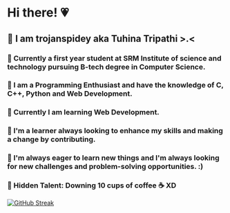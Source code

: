    # Hi there! 💗
##  🌱 I am trojanspidey aka Tuhina Tripathi >.<
### 🌱 Currently a first year student at SRM Institute of science and technology pursuing B-tech degree in Computer Science.
### 🌱 I am a Programming Enthusiast and have the knowledge of C, C++, Python and Web Development. 
### 🌱 Currently I am learning Web Development.
### 🌱 I'm a learner always looking to enhance my skills and making a change by contributing.
### 🌱 I'm always eager to learn new things and I'm always looking for new challenges and problem-solving opportunities. :)
### 🌱 Hidden Talent: Downing 10 cups of coffee ☕ XD

[![GitHub Streak](https://streak-stats.demolab.com?user=trojanspidey&theme=radical&hide_border=true&border_radius=4.7&date_format=j%20M%5B%20Y%5D)](https://git.io/streak-stats)
